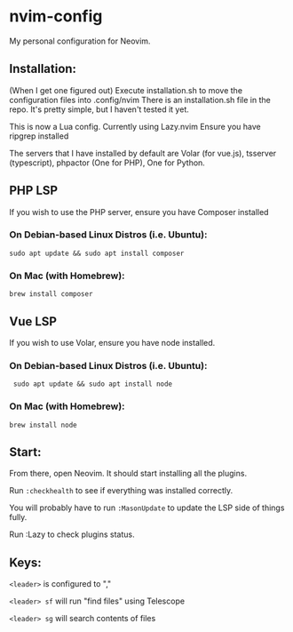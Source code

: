 # nvim-config
My personal configuration for Neovim.

## Installation:
(When I get one figured out) Execute installation.sh to move the configuration files into .config/nvim
There is an installation.sh file in the repo. It's pretty simple, but I haven't tested it yet. 

This is now a Lua config. Currently using Lazy.nvim
Ensure you have ripgrep installed

The servers that I have installed by default are Volar (for vue.js), tsserver (typescript), phpactor (One for PHP), One for Python.

## PHP LSP
If you wish to use the PHP server, ensure you have Composer installed

### On Debian-based Linux Distros (i.e. Ubuntu):
```sudo apt update && sudo apt install composer```

### On Mac (with Homebrew):
```brew install composer```

## Vue LSP
If you wish to use Volar, ensure you have node installed.

### On Debian-based Linux Distros (i.e. Ubuntu):
``` sudo apt update && sudo apt install node```

### On Mac (with Homebrew):
```brew install node```

## Start:
From there, open Neovim. It should start installing all the plugins. 

Run ```:checkhealth``` to see if everything was installed correctly.

You will probably have to run ```:MasonUpdate``` to update the LSP side of things fully. 

Run :Lazy to check plugins status.

## Keys:
```<leader>``` is configured to ","

```<leader> sf``` will run "find files" using Telescope

```<leader> sg``` will search contents of files

